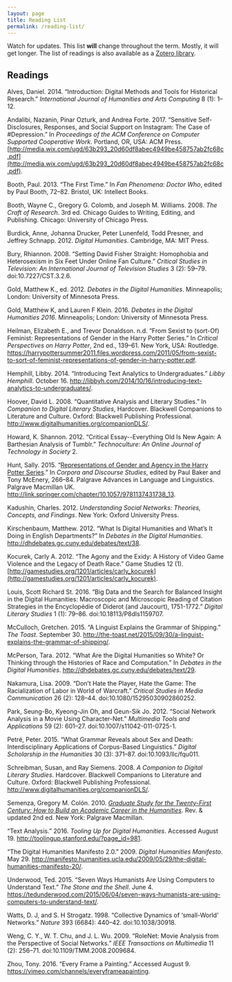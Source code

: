 ```yaml
---
layout: page
title: Reading List
permalink: /reading-list/
---
```


Watch for updates. This list **will** change throughout the term. Mostly, it will get longer. The list of readings is also available as a [Zotero library](https://www.zotero.org/groups/research_methods_in_digital_humanities_-_illinois_tech).

## Readings
Alves, Daniel. 2014. “Introduction: Digital Methods and Tools for Historical Research.” _International Journal of Humanities and Arts Computing_ 8 (1): 1–12.

Andalibi, Nazanin, Pinar Ozturk, and Andrea Forte. 2017. “Sensitive Self-Disclosures, Responses, and Social Support on Instagram: The Case of #Depression.” In _Proceedings of the ACM Conference on Computer Supported Cooperative Work_. Portland, OR, USA: ACM Press. [http://media.wix.com/ugd/63b293_20d60df8abec4949be458757ab2fc68c.pdf](http://media.wix.com/ugd/63b293_20d60df8abec4949be458757ab2fc68c.pdf).

Booth, Paul. 2013. “The First Time.” In _Fan Phenomena: Doctor Who_, edited by Paul Booth, 72–82. Bristol, UK: Intellect Books.

Booth, Wayne C., Gregory G. Colomb, and Joseph M. Williams. 2008. _The Craft of Research_. 3rd ed. Chicago Guides to Writing, Editing, and Publishing. Chicago: University of Chicago Press.

Burdick, Anne, Johanna Drucker, Peter Lunenfeld, Todd Presner, and Jeffrey Schnapp. 2012. _Digital Humanities_. Cambridge, MA: MIT Press.

Bury, Rhiannon. 2008. “Setting David Fisher Straight: Homophobia and Heterosexism in Six Feet Under Online Fan Culture.” _Critical Studies in Television: An International Journal of Television Studies_ 3 (2): 59–79. doi:10.7227/CST.3.2.6.

Gold, Matthew K., ed. 2012. _Debates in the Digital Humanities_. Minneapolis; London: University of Minnesota Press.

Gold, Matthew K, and Lauren F Klein. 2016. _Debates in the Digital Humanities 2016_. Minneapolis; London: University of Minnesota Press.

Heilman, Elizabeth E., and Trevor Donaldson. n.d. “From Sexist to (sort-Of) Feminist: Representations of Gender in the Harry Potter Series.” In _Critical Perspectives on Harry Potter_, 2nd ed., 139–61. New York, USA: Routledge. https://harrypottersummer2011.files.wordpress.com/2011/05/from-sexist-to-sort-of-feminist-representations-of-gender-in-harry-potter.pdf.

Hemphill, Libby. 2014. “Introducing Text Analytics to Undergraduates.” _Libby Hemphill_. October 16. http://libbyh.com/2014/10/16/introducing-text-analytics-to-undergraduates/.

Hoover, David L. 2008. “Quantitative Analysis and Literary Studies.” In _Companion to Digital Literary Studies_, Hardcover. Blackwell Companions to Literature and Culture. Oxford: Blackwell Publishing Professional. http://www.digitalhumanities.org/companionDLS/.

Howard, K. Shannon. 2012. “Critical Essay--Everything Old Is New Again: A Barthesian Analysis of Tumblr.” _Technoculture: An Online Journal of Technology in Society_ 2.

Hunt, Sally. 2015. “[Representations of Gender and Agency in the Harry Potter Series](https://blackboard.iit.edu/bbcswebdav/pid-435058-dt-content-rid-2466659_1/xid-2466659_1).” In _Corpora and Discourse Studies_, edited by Paul Baker and Tony McEnery, 266–84. Palgrave Advances in Language and Linguistics. Palgrave Macmillan UK. http://link.springer.com/chapter/10.1057/9781137431738_13.

Kadushin, Charles. 2012. _Understanding Social Networks: Theories, Concepts, and Findings_. New York: Oxford University Press.

Kirschenbaum, Matthew. 2012. “What Is Digital Humanities and What’s It Doing in English Departments?” In _Debates in the Digital Humanities_. http://dhdebates.gc.cuny.edu/debates/text/38.

Kocurek, Carly A. 2012. “The Agony and the Exidy: A History of Video Game Violence and the Legacy of Death Race.” Game Studies 12 (1). [http://gamestudies.org/1201/articles/carly_kocurek](http://gamestudies.org/1201/articles/carly_kocurek).

Louis, Scott Richard St. 2016. “Big Data and the Search for Balanced Insight in the Digital Humanities: Macroscopic and Microscopic Reading of Citation Strategies in the Encyclopédie of Diderot (and Jaucourt), 1751-1772.” _Digital Literary Studies_ 1 (1): 79–86. doi:10.18113/P8dls1159707.

McCulloch, Gretchen. 2015. “A Linguist Explains the Grammar of Shipping.” _The Toast_. September 30. http://the-toast.net/2015/09/30/a-linguist-explains-the-grammar-of-shipping/.

McPerson, Tara. 2012. “What Are the Digital Humanities so White? Or Thinking through the Histories of Race and Computation.” In _Debates in the Digital Humanities_. http://dhdebates.gc.cuny.edu/debates/text/29.

Nakamura, Lisa. 2009. “Don’t Hate the Player, Hate the Game: The Racialization of Labor in World of Warcraft.” _Critical Studies in Media Communication_ 26 (2): 128–44. doi:10.1080/15295030902860252.

Park, Seung-Bo, Kyeong-Jin Oh, and Geun-Sik Jo. 2012. “Social Network Analysis in a Movie Using Character-Net.” _Multimedia Tools and Applications_ 59 (2): 601–27. doi:10.1007/s11042-011-0725-1.

Petré, Peter. 2015. “What Grammar Reveals about Sex and Death: Interdisciplinary Applications of Corpus-Based Linguistics.” _Digital Scholarship in the Humanities_ 30 (3): 371–87. doi:10.1093/llc/fqu011.

Schreibman, Susan, and Ray Siemens. 2008. _A Companion to Digital Literary Studies_. Hardcover. Blackwell Companions to Literature and Culture. Oxford: Blackwell Publishing Professional. http://www.digitalhumanities.org/companionDLS/.

Semenza, Gregory M. Colón. 2010. [_Graduate Study for the Twenty-First Century: How to Build an Academic Career in the Humanities_](https://blackboard.iit.edu/bbcswebdav/pid-435060-dt-content-rid-2466660_1/xid-2466660_1). Rev. & updated 2nd ed. New York: Palgrave Macmillan.

“Text Analysis.” 2016. _Tooling Up for Digital Humanities_. Accessed August 19. http://toolingup.stanford.edu/?page_id=981.

“The Digital Humanities Manifesto 2.0.” 2009. _Digital Humanities Manifesto_. May 29. http://manifesto.humanities.ucla.edu/2009/05/29/the-digital-humanities-manifesto-20/.

Underwood, Ted. 2015. “Seven Ways Humanists Are Using Computers to Understand Text.” _The Stone and the Shell_. June 4. https://tedunderwood.com/2015/06/04/seven-ways-humanists-are-using-computers-to-understand-text/.

Watts, D. J, and S. H Strogatz. 1998. “Collective Dynamics of ‘small-World’ Networks.” _Nature_ 393 (6684): 440–42. doi:10.1038/30918.

Weng, C. Y., W. T. Chu, and J. L. Wu. 2009. “RoleNet: Movie Analysis from the Perspective of Social Networks.” _IEEE Transactions on Multimedia_ 11 (2): 256–71. doi:10.1109/TMM.2008.2009684.

Zhou, Tony. 2016. “Every Frame a Painting.” Accessed August 9. https://vimeo.com/channels/everyframeapainting.